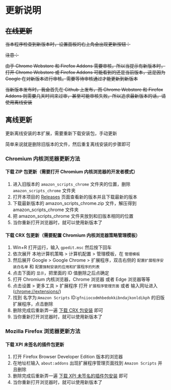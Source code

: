 # 更新说明

## ~~在线更新~~

~~当本程序检查到新版本时，设置面板的右上角会出现更新按钮：~~

~~注意：~~

~~由于 Chrome Webstore 和 Firefox Addons 需要审核，所以当提示有新版本时，打开 Chrome Webstore 或 Firefox Addons 可能看到的还是当前版本，这是因为 Google 在对新版本进行审核。需要等待审核通过才能更新到新版本~~

~~当新版本发布时，我会首先在 Github 上发布，而 Chrome Webstore 和 Firefox Addons 则需要几天时间来过审，甚至可能审核失败。所以追求最新版本的话，请使用离线安装~~

## 离线更新

更新离线安装的本扩展，需要重新下载安装包，手动更新

简单来说就是删除旧版本的文件，然后重复离线安装的步骤即可

### Chromium 内核浏览器更新方法

#### 下载 ZIP 包更新（需要打开 Chromium 内核浏览器的开发者模式）

1. 进入旧版本的 `amazon_scripts_chrome` 文件夹的位置，删除`amazon_scripts_chrome` 文件夹
2. 打开本项目的 [Releases](https://github.com/MaiXiaoMeng/amazon_scripts_chrome/releases/) 页面查看新的版本并且下载最新的版本
3. 下载最新版本的 amazon_scripts_chrome.zip 文件，解压得到 amazon_scripts_chrome 文件夹
4. 把 amazon_scripts_chrome 文件夹放到和旧版本相同的位置
5. 当你重新打开浏览器时，就可以使用新版本了

#### 下载 CRX 包更新（需要配置 Chromium 内核浏览器策略管理模板）

1. Win+R 打开运行，输入 `gpedit.msc` 然后按下回车
2. 依次展开 本地计算机策略 > 计算机配置 > 管理模板，在 `管理模板`
3. 然后展开 Google > Google Chrome > 扩展程序，双击右侧的 `配置扩展程序安装白名单` 和 `配置强制安装的应用和扩展程序的列表`
4. 点击下面的 `显示`，把里面的 ID 值删除之后点确定
5. 打开 Chromium 内核浏览器，Chrome 浏览器 或者 Edge 浏览器等等
6. 点击设置 > 更多工具 > 扩展程序 打开 `扩展程序管理页面` 或者 输入网址进入([chrome://extensions/](chrome://extensions/))
7. 找到 名字为:`Amazon Scripts` ID:`gfniiocodmhbedokkibndajkonldikph` 的旧版扩展程序，点击删除
8. 删除完成后重新弄一遍 [下载 CRX 包安装](https://github.com/MaiXiaoMeng/amazon_scripts_chrome/blob/dev/tutorials/%E5%AE%89%E8%A3%85%E8%AF%B4%E6%98%8E.MD#%E4%B8%8B%E8%BD%BD-crx-%E5%B7%B2%E7%AD%BE%E5%90%8D%E7%9A%84%E6%8F%92%E4%BB%B6%E5%8C%85%E5%AE%89%E8%A3%85%E9%9C%80%E8%A6%81%E9%85%8D%E7%BD%AE-chromium-%E5%86%85%E6%A0%B8%E6%B5%8F%E8%A7%88%E5%99%A8%E7%AD%96%E7%95%A5%E7%AE%A1%E7%90%86%E6%A8%A1%E6%9D%BF) 即可
9. 当你重新打开浏览器时，就可以使用新版本了

### Mozilla Firefox 浏览器更新方法

#### 下载 XPI 未签名的插件包更新

1. 打开 Firefox Browser Developer Edition 版本的浏览器
2. 在地址栏输入 `about:addons` 出现扩展程序管理页面找到 `Amazon Scripts` 并且删除
3. 删除完成后重新弄一遍 [下载 XPI 未签名的插件包安装](https://github.com/MaiXiaoMeng/amazon_scripts_chrome/blob/dev/tutorials/%E5%AE%89%E8%A3%85%E8%AF%B4%E6%98%8E.MD#%E4%B8%8B%E8%BD%BD-xpi-%E6%9C%AA%E7%AD%BE%E5%90%8D%E7%9A%84%E6%8F%92%E4%BB%B6%E5%8C%85%E5%AE%89%E8%A3%85%E9%9C%80%E8%A6%81%E4%BD%BF%E7%94%A8-firefox-browser-developer-edition-%E7%89%88%E6%9C%AC) 即可
4. 当你重新打开浏览器时，就可以使用新版本了
